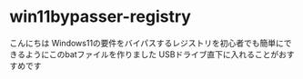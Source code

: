 # win11bypasser-registry
こんにちは
Windows11の要件をバイパスするレジストリを初心者でも簡単にできるようにこのbatファイルを作りました
USBドライブ直下に入れることがおすすめです
